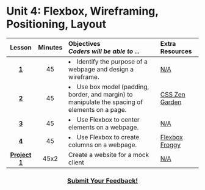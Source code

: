 # Unit 4: Flexbox, Wireframing, Positioning, Layout






|Lesson|Minutes|Objectives <br> *Coders will be able to ...*|Extra Resources|
|:-------:|:-------:|:-------|:-------|
|[**1**](https://docs.google.com/presentation/d/1x0tWrasM1awuc0AsMcEpkDudgxqjcWWsYvZMYgkGVwg/edit?usp=sharing)|45| <li> Identify the purpose of a webpage and design a wireframe.</li>|[N/A]()|
|[**2**](https://docs.google.com/presentation/d/1Shq5aEZuO6h84hl3vCLVhakKWuqw_P4JQfM9-6cbUPw/edit?usp=sharing)|45|<li> Use box model (padding, border, and margin) to manipulate the spacing of elements on a page.</li>|[CSS Zen Garden](https://github.com/ScriptEdcurriculum/curriculum2016/tree/master/year1/units/unit4/projects/project2)|
|[**3**](https://docs.google.com/presentation/d/1HRSuPOxtjWA5I8ZCKKEIFHLK4ZqAT0HvZ_UkfqTx37Y/edit?usp=sharing)|45|<li> Use Flexbox to center elements on a webpage.</li>|[N/A]()|
|[**4**]()|45|<li> Use Flexbox to create columns on a webpage.</li>|[Flexbox Froggy](https://flexboxfroggy.com/)|
|[**Project 1**](https://docs.google.com/presentation/d/1ehDnSN-u10uo1g5sKlBxriTl4uBQkjYiDvWpVTetvwg/edit?usp=sharing)|45x2|Create a website for a mock client|[N/A]()|



<h3 align="center"><a href="https://docs.google.com/forms/d/e/1FAIpQLSfx0wkLyw_jSOhWR2yY8GTR8TV2NXYZc40us7aPHnl9bO6WAQ/viewform">Submit Your Feedback!</a></h3>

